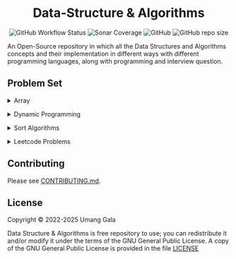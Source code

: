 <div align="center">
<h1>Data-Structure & Algorithms</h1>

![GitHub Workflow Status](https://img.shields.io/github/actions/workflow/status/galaumang/ds-algo/main.yml?logo=github&style=flat-square)
![Sonar Coverage](https://img.shields.io/sonar/coverage/ds-algo/main?logo=sonarcloud&server=https%3A%2F%2Fsonarcloud.io&style=flat-square&color=red)
![GitHub](https://img.shields.io/github/license/galaumang/ds-algo?style=flat-square)
![GitHub repo size](https://img.shields.io/github/repo-size/galaumang/ds-algo?style=flat-square)

</div>

An Open-Source repository in which all the Data Structures and Algorithms concepts and their implementation in different 
ways with different programming languages, along with programming and interview question.

## Problem Set

<details><summary>Array</summary><p></p>

  | #    | Title                                                 | Solutions            |
  |------|-------------------------------------------------------|----------------------|
  | 1    | Fair Indexes                                          | [Java][A1.java]      |
</details><p></p>

<details><summary>Dynamic Programming</summary><p></p>

  | #    | Title                                                 | Solutions            |
  |------|-------------------------------------------------------|----------------------|
  | 1    | No Three                                              | [Java][DP1.java]     |
  | 2    | String Convert                                        | [Java][DP2.java]     |
</details><p></p>

<details><summary>Sort Algorithms</summary><p></p>

  | #    | Title                                                 | Solution             |
  |------|-------------------------------------------------------|----------------------|
  | 1    | Bubble Sort                                           | [Java][S1.java]      |
  | 2    | Heap Sort                                             | [Java][S2.java]      |
  | 3    | Insertion Sort                                        | [Java][S3.java]      |
  | 4    | Merge Sort                                            | [Java][S4.java]      |
  | 5    | Quick Sort                                            | [Java][S5.java]      |
  | 6    | Selection Sort                                        | [Java][S6.java]      |
</details><p></p>

<details><summary>Leetcode Problems</summary><p></p>

  | #    | Title                                                 | Solution             |
  |------|-------------------------------------------------------|----------------------|
  | 1    | [Two Sum][1]                                          | [Java][1.java]       |
  | 3    | [Longest Substring Without Repeating Characters][3]   | [Java][3.java]       |
  | 7    | [Reverse Integer][7]                                  | [Java][7.java]       |
  | 556  | [Next Greater Element III][556]                       | [Java][556.java]     |
  | 1426 | [Counting ELements][1426]                             | [Java][1426.java]    |
  | 2178 | [Maximum Split of Positive Even Integers][1426]       | [Java][2178.java]    |
</details><p></p>

<p></p>

## Contributing

Please see [CONTRIBUTING.md](CONTRIBUTING.md).

## License
Copyright &copy; 2022-2025 Umang Gala

Data Structure & Algorithms is free repository to use; you can redistribute it and/or modify it under the terms of the 
GNU General Public License. A copy of the GNU General Public License is provided in the file [LICENSE](LICENSE)


[A1.java]: ./solutions-java/src/main/java/dsalgo/array/FairIndexes.java

[DP1.java]: ./solutions-java/src/main/java/dsalgo/dynamic/NoThree.java
[DP2.java]: ./solutions-java/src/main/java/dsalgo/dynamic/StringConvert.java

[S1.java]: ./solutions-java/src/main/java/dsalgo/sort/BubbleSort.java
[S2.java]: ./solutions-java/src/main/java/dsalgo/sort/HeapSort.java
[S3.java]: ./solutions-java/src/main/java/dsalgo/sort/InsertionSort.java
[S4.java]: ./solutions-java/src/main/java/dsalgo/sort/MergeSort.java
[S5.java]: ./solutions-java/src/main/java/dsalgo/sort/QuickSort.java
[S6.java]: ./solutions-java/src/main/java/dsalgo/sort/SelectionSort.java
[S7.java]: ./solutions-java/src/main/java/dsalgo/sort/ShellSort.java

[1]: https://leetcode.com/problems/two-sum/
[1.java]: ./solutions-java/src/main/java/dsalgo/leetcode/TwoSum.java

[3]: https://leetcode.com/problems/longest-substring-without-repeating-characters/
[3.java]: ./solutions-java/src/main/java/dsalgo/leetcode/LongestSubstring.java

[7]: https://leetcode.com/problems/reverse-integer/
[7.java]: ./solutions-java/src/main/java/dsalgo/leetcode/ReverseInteger.java

[556]: https://leetcode.com/problems/next-greater-element-iii/
[556.java]: ./solutions-java/src/main/java/dsalgo/leetcode/NextGreaterElement.java

[1426]: https://leetcode.com/problems/counting-elements/
[1426.java]: ./solutions-java/src/main/java/dsalgo/leetcode/CountingElements.java

[2178]: https://leetcode.com/problems/maximum-split-of-positive-even-integers/
[2178.java]: ./solutions-java/src/main/java/dsalgo/leetcode/MaximumEvenSplit.java